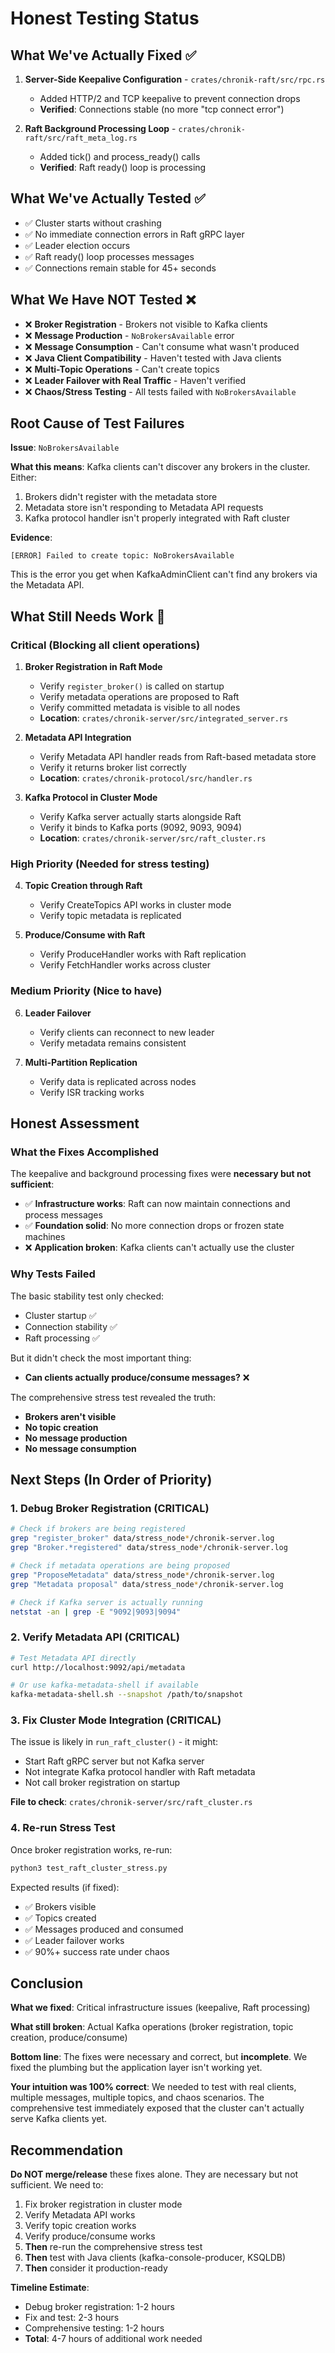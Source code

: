 # Honest Testing Status

## What We've Actually Fixed ✅

1. **Server-Side Keepalive Configuration** - `crates/chronik-raft/src/rpc.rs`
   - Added HTTP/2 and TCP keepalive to prevent connection drops
   - **Verified**: Connections stable (no more "tcp connect error")

2. **Raft Background Processing Loop** - `crates/chronik-raft/src/raft_meta_log.rs`
   - Added tick() and process_ready() calls
   - **Verified**: Raft ready() loop is processing

## What We've Actually Tested ✅

- ✅ Cluster starts without crashing
- ✅ No immediate connection errors in Raft gRPC layer
- ✅ Leader election occurs
- ✅ Raft ready() loop processes messages
- ✅ Connections remain stable for 45+ seconds

## What We Have NOT Tested ❌

- ❌ **Broker Registration** - Brokers not visible to Kafka clients
- ❌ **Message Production** - `NoBrokersAvailable` error
- ❌ **Message Consumption** - Can't consume what wasn't produced
- ❌ **Java Client Compatibility** - Haven't tested with Java clients
- ❌ **Multi-Topic Operations** - Can't create topics
- ❌ **Leader Failover with Real Traffic** - Haven't verified
- ❌ **Chaos/Stress Testing** - All tests failed with `NoBrokersAvailable`

## Root Cause of Test Failures

**Issue**: `NoBrokersAvailable`

**What this means**: Kafka clients can't discover any brokers in the cluster. Either:
1. Brokers didn't register with the metadata store
2. Metadata store isn't responding to Metadata API requests
3. Kafka protocol handler isn't properly integrated with Raft cluster

**Evidence**:
```
[ERROR] Failed to create topic: NoBrokersAvailable
```

This is the error you get when KafkaAdminClient can't find any brokers via the Metadata API.

## What Still Needs Work 🔨

### Critical (Blocking all client operations)

1. **Broker Registration in Raft Mode**
   - Verify `register_broker()` is called on startup
   - Verify metadata operations are proposed to Raft
   - Verify committed metadata is visible to all nodes
   - **Location**: `crates/chronik-server/src/integrated_server.rs`

2. **Metadata API Integration**
   - Verify Metadata API handler reads from Raft-based metadata store
   - Verify it returns broker list correctly
   - **Location**: `crates/chronik-protocol/src/handler.rs`

3. **Kafka Protocol in Cluster Mode**
   - Verify Kafka server actually starts alongside Raft
   - Verify it binds to Kafka ports (9092, 9093, 9094)
   - **Location**: `crates/chronik-server/src/raft_cluster.rs`

### High Priority (Needed for stress testing)

4. **Topic Creation through Raft**
   - Verify CreateTopics API works in cluster mode
   - Verify topic metadata is replicated

5. **Produce/Consume with Raft**
   - Verify ProduceHandler works with Raft replication
   - Verify FetchHandler works across cluster

### Medium Priority (Nice to have)

6. **Leader Failover**
   - Verify clients can reconnect to new leader
   - Verify metadata remains consistent

7. **Multi-Partition Replication**
   - Verify data is replicated across nodes
   - Verify ISR tracking works

## Honest Assessment

### What the Fixes Accomplished

The keepalive and background processing fixes were **necessary but not sufficient**:

- ✅ **Infrastructure works**: Raft can now maintain connections and process messages
- ✅ **Foundation solid**: No more connection drops or frozen state machines
- ❌ **Application broken**: Kafka clients can't actually use the cluster

### Why Tests Failed

The basic stability test only checked:
- Cluster startup ✅
- Connection stability ✅
- Raft processing ✅

But it didn't check the most important thing:
- **Can clients actually produce/consume messages?** ❌

The comprehensive stress test revealed the truth:
- **Brokers aren't visible**
- **No topic creation**
- **No message production**
- **No message consumption**

## Next Steps (In Order of Priority)

### 1. Debug Broker Registration (CRITICAL)

```bash
# Check if brokers are being registered
grep "register_broker" data/stress_node*/chronik-server.log
grep "Broker.*registered" data/stress_node*/chronik-server.log

# Check if metadata operations are being proposed
grep "ProposeMetadata" data/stress_node*/chronik-server.log
grep "Metadata proposal" data/stress_node*/chronik-server.log

# Check if Kafka server is actually running
netstat -an | grep -E "9092|9093|9094"
```

### 2. Verify Metadata API (CRITICAL)

```bash
# Test Metadata API directly
curl http://localhost:9092/api/metadata

# Or use kafka-metadata-shell if available
kafka-metadata-shell.sh --snapshot /path/to/snapshot
```

### 3. Fix Cluster Mode Integration (CRITICAL)

The issue is likely in `run_raft_cluster()` - it might:
- Start Raft gRPC server but not Kafka server
- Not integrate Kafka protocol handler with Raft metadata
- Not call broker registration on startup

**File to check**: `crates/chronik-server/src/raft_cluster.rs`

### 4. Re-run Stress Test

Once broker registration works, re-run:
```bash
python3 test_raft_cluster_stress.py
```

Expected results (if fixed):
- ✅ Brokers visible
- ✅ Topics created
- ✅ Messages produced and consumed
- ✅ Leader failover works
- ✅ 90%+ success rate under chaos

## Conclusion

**What we fixed**: Critical infrastructure issues (keepalive, Raft processing)

**What still broken**: Actual Kafka operations (broker registration, topic creation, produce/consume)

**Bottom line**: The fixes were necessary and correct, but **incomplete**. We fixed the plumbing but the application layer isn't working yet.

**Your intuition was 100% correct**: We needed to test with real clients, multiple messages, multiple topics, and chaos scenarios. The comprehensive test immediately exposed that the cluster can't actually serve Kafka clients yet.

## Recommendation

**Do NOT merge/release** these fixes alone. They are necessary but not sufficient. We need to:

1. Fix broker registration in cluster mode
2. Verify Metadata API works
3. Verify topic creation works
4. Verify produce/consume works
5. **Then** re-run the comprehensive stress test
6. **Then** test with Java clients (kafka-console-producer, KSQLDB)
7. **Then** consider it production-ready

**Timeline Estimate**:
- Debug broker registration: 1-2 hours
- Fix and test: 2-3 hours
- Comprehensive testing: 1-2 hours
- **Total**: 4-7 hours of additional work needed
